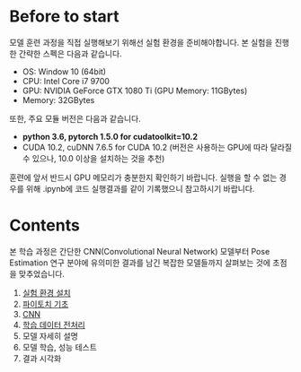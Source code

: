 Before to start
===

모델 훈련 과정을 직접 실행해보기 위해선 실험 환경을 준비해야합니다. 
본 실험을 진행한 간략한 스펙은 다음과 같습니다.
- OS: Window 10 (64bit)
- CPU: Intel Core i7 9700
- GPU: NVIDIA GeForce GTX 1080 Ti (GPU Memory: 11GBytes)
- Memory: 32GBytes

또한, 주요 모듈 버전은 다음과 같습니다.
- **python 3.6, pytorch 1.5.0 for cudatoolkit=10.2**
- CUDA 10.2, cuDNN 7.6.5 for CUDA 10.2 (버전은 사용하는 GPU에 따라 달라질 수 있으나, 10.0 이상을 설치하는 것을 추천)


훈련에 앞서 반드시 GPU 메모리가 충분한지 확인하기 바랍니다. 실행을 할 수 없는 경우를 위해 .ipynb에 코드 실행결과를 같이 기록했으니 참고하시기 바랍니다.

Contents
===
본 학습 과정은 간단한 CNN(Convolutional Neural Network) 모델부터 Pose Estimation 연구 분야에 유의미한 결과를 남긴 복잡한 모델들까지 살펴보는 것에 초점을 맞추었습니다.

1. [실험 환경 설치](./1_setting_environment.ipynb)
1. [파이토치 기초](./2_pytorch_basic.ipynb)
1. [CNN]()
1. [학습 데이터 전처리]()
1. 모델 자세히 설명
1. 모델 학습, 성능 테스트
1. 결과 시각화